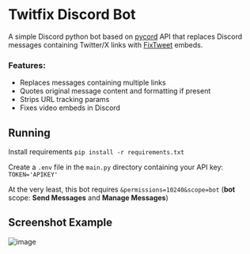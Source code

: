 # Twitfix Discord Bot

A simple Discord python bot based on [pycord](https://github.com/Pycord-Development/pycord) API that replaces Discord messages containing Twitter/X links with [FixTweet](https://github.com/FixTweet/FixTweet) embeds.

### Features:
- Replaces messages containing multiple links
- Quotes original message content and formatting if present
- Strips URL tracking params
- Fixes video embeds in Discord

## Running
Install requirements `pip install -r requirements.txt`

Create a `.env` file in the `main.py` directory containing your API key:
`TOKEN='APIKEY'`

At the very least, this bot requires `&permissions=10240&scope=bot` (**bot** scope: **Send Messages** and **Manage Messages**)

## Screenshot Example
![image](https://i.imgur.com/qtPvf5p.png)
